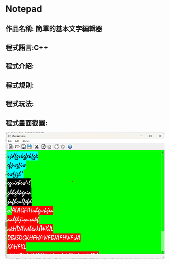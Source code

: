 # Notepad

## <b>作品名稱:</b> 簡單的基本文字編輯器
## <b>程式語言:</b>C++
## <b>程式介紹</b>: 
## <b>程式規則:</b>
## <b>程式玩法:</b>


## <b>程式畫面截圖:</b>
![Alt text](https://github.com/jimmyye1118/Notepad/blob/master/ima.png)
